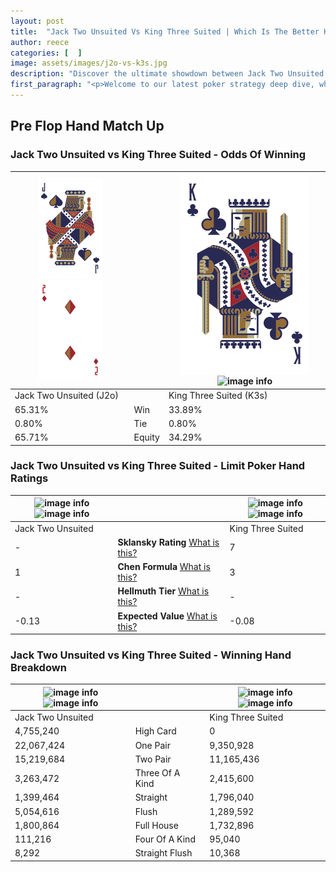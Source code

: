 ```yaml
---
layout: post
title:  "Jack Two Unsuited Vs King Three Suited | Which Is The Better Hand In Poker? A Complete Guide"
author: reece
categories: [  ]
image: assets/images/j2o-vs-k3s.jpg
description: "Discover the ultimate showdown between Jack Two Unsuited and King Three Suited in poker! Uncover the odds, strategies, and scenarios where one hand triumphs over the other. Get ready to up your poker game with this thrilling analysis."
first_paragraph: "<p>Welcome to our latest poker strategy deep dive, where we're pitting two distinct hands against each other in a high-stakes showdown: Jack Two Unsuited vs King Three Suited.</p><p>In the dynamic world of poker, every decision counts, and knowing which hand holds the upper hand is key to your success at the table.</p><p>In this article, we'll dissect these two hands, explore the scenarios where one dominates the other, and equip you with the knowledge to make strategic choices that can tip the odds in your favor.</p><p>Get ready to unravel the intriguing dynamics of these poker hands and elevate your game to new heights.</p>"
---
```




[comment]: # (sp0)

## Pre Flop Hand Match Up

<div class="table hand-ratings" markdown="1"> 



### Jack Two Unsuited vs King Three Suited - Odds Of Winning


    
| ![image info](assets/images/hand1/J.png) ![image info](assets/images/hand1/2o.png) |  | ![image info](assets/images/hand2/K.png) ![image info](assets/images/hand2/3s.png) |
| -------- | -------- | -------- |
| Jack Two Unsuited (J2o) |  | King Three Suited (K3s) |
| 65.31% | Win | 33.89% |
| 0.80% | Tie | 0.80% |
| 65.71% | Equity | 34.29% |




[comment]: # (sp1)



### Jack Two Unsuited vs King Three Suited - Limit Poker Hand Ratings


    
| ![image info](https://www.riverpairs.com/assets/images/hand1/J.png) ![image info](https://www.riverpairs.com/assets/images/hand1/2o.png) |  | ![image info](https://www.riverpairs.com/assets/images/hand2/K.png) ![image info](https://www.riverpairs.com/assets/images/hand2/3s.png) |
| -------- | -------- | -------- |
| Jack Two Unsuited |  | King Three Suited |
| - | **Sklansky Rating** [What is this?](/sklansky-rating-explained) | 7 |
| 1 | **Chen Formula** [What is this?](/chen-formula-explained) | 3 |
| - | **Hellmuth Tier** [What is this?](/Hellmuth-tier-explained) | - |
| -0.13 | **Expected Value** [What is this?](/expected-value-explained) | -0.08 |




[comment]: # (sp2)



### Jack Two Unsuited vs King Three Suited - Winning Hand Breakdown


    
| ![image info](https://www.riverpairs.com/assets/images/hand1/J.png) ![image info](https://www.riverpairs.com/assets/images/hand1/2o.png) |  | ![image info](https://www.riverpairs.com/assets/images/hand2/K.png) ![image info](https://www.riverpairs.com/assets/images/hand2/3s.png) |
| -------- | -------- | -------- |
| Jack Two Unsuited |  | King Three Suited |
| 4,755,240 | High Card | 0 |
| 22,067,424 | One Pair | 9,350,928 |
| 15,219,684 | Two Pair | 11,165,436 |
| 3,263,472 | Three Of A Kind | 2,415,600 |
| 1,399,464 | Straight | 1,796,040 |
| 5,054,616 | Flush | 1,289,592 |
| 1,800,864 | Full House | 1,732,896 |
| 111,216 | Four Of A Kind | 95,040 |
| 8,292 | Straight Flush | 10,368 |




[comment]: # (sp3)



</div>

[comment]: # (sp4)



[comment]: # (sp5)

